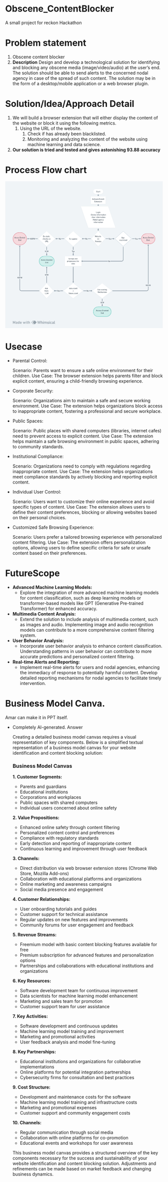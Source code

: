 # Obscene_ContentBlocker
A small project for reckon Hackathon
# Problem statement

1. Obscene content blocker
2. **Description** Design and develop a technological solution for identifying and blocking any obscene media (image/video/audio) at the user’s end. The solution should be able to send alerts to the concerned nodal agency in case of the spread of such content. The solution may be in the form of a desktop/mobile application or a web browser plugin.

# Solution/Idea/Approach Detail

1. We will build a browser extension that will either display the content of the website or block it using the following metrics.
    1. Using the URL of the website.
        1. Check if has already been blacklisted.
        2. Monitoring and analyzing the content of the website using machine learning and data science. 
2. **Our solution is tried and tested and gives astonishing 93.88 accuracy**

# Process Flow chart


![Flowchart](./Assests/Flowchart.png)

# Usecase

- Parental Control:
    
    Scenario: Parents want to ensure a safe online environment for their children.
    Use Case: The browser extension helps parents filter and block explicit content, ensuring a child-friendly browsing experience.
    

- Corporate Security:
    
    Scenario: Organizations aim to maintain a safe and secure working environment.
    Use Case: The extension helps organizations block access to inappropriate content, fostering a professional and secure workplace.
    

- Public Spaces:
    
    Scenario: Public places with shared computers (libraries, internet cafes) need to prevent access to explicit content.
    Use Case: The extension helps maintain a safe browsing environment in public spaces, adhering to community standards.
    

- Institutional Compliance:
    
    Scenario: Organizations need to comply with regulations regarding inappropriate content.
    Use Case: The extension helps organizations meet compliance standards by actively blocking and reporting explicit content.
    

- Individual User Control:
    
    Scenario: Users want to customize their online experience and avoid specific types of content.
    Use Case: The extension allows users to define their content preferences, blocking or allowing websites based on their personal choices.
    

- Customized Safe Browsing Experience:
    
    Scenario: Users prefer a tailored browsing experience with personalized content filtering.
    Use Case: The extension offers personalization options, allowing users to define specific criteria for safe or unsafe content based on their preferences.
    

# FutureScope

- **Advanced Machine Learning Models:**
    - Explore the integration of more advanced machine learning models for content classification, such as deep learning models or transformer-based models like GPT (Generative Pre-trained Transformer) for enhanced accuracy.
- **Multimedia Content Analysis:**
    - Extend the solution to include analysis of multimedia content, such as images and audio. Implementing image and audio recognition models can contribute to a more comprehensive content filtering system.
- **User Behavior Analysis:**
    - Incorporate user behavior analysis to enhance content classification. Understanding patterns in user behavior can contribute to more accurate predictions and personalized content filtering.
- **Real-time Alerts and Reporting:**
    - Implement real-time alerts for users and nodal agencies, enhancing the immediacy of response to potentially harmful content. Develop detailed reporting mechanisms for nodal agencies to facilitate timely intervention.

# Business Model Canva.

Amar can make it in PPT itself.

- Completely AI-generated. Answer
    
    Creating a detailed business model canvas requires a visual representation of key components. Below is a simplified textual representation of a business model canvas for your website identification and content blocking solution:
    
    ### Business Model Canvas
    
    **1. Customer Segments:**
    
    - Parents and guardians
    - Educational institutions
    - Corporations and workplaces
    - Public spaces with shared computers
    - Individual users concerned about online safety
    
    **2. Value Propositions:**
    
    - Enhanced online safety through content filtering
    - Personalized content control and preferences
    - Compliance with regulatory standards
    - Early detection and reporting of inappropriate content
    - Continuous learning and improvement through user feedback
    
    **3. Channels:**
    
    - Direct distribution via web browser extension stores (Chrome Web Store, Mozilla Add-ons)
    - Collaboration with educational platforms and organizations
    - Online marketing and awareness campaigns
    - Social media presence and engagement
    
    **4. Customer Relationships:**
    
    - User onboarding tutorials and guides
    - Customer support for technical assistance
    - Regular updates on new features and improvements
    - Community forums for user engagement and feedback
    
    **5. Revenue Streams:**
    
    - Freemium model with basic content blocking features available for free
    - Premium subscription for advanced features and personalization options
    - Partnerships and collaborations with educational institutions and organizations
    
    **6. Key Resources:**
    
    - Software development team for continuous improvement
    - Data scientists for machine learning model enhancement
    - Marketing and sales team for promotion
    - Customer support team for user assistance
    
    **7. Key Activities:**
    
    - Software development and continuous updates
    - Machine learning model training and improvement
    - Marketing and promotional activities
    - User feedback analysis and model fine-tuning
    
    **8. Key Partnerships:**
    
    - Educational institutions and organizations for collaborative implementations
    - Online platforms for potential integration partnerships
    - Cybersecurity firms for consultation and best practices
    
    **9. Cost Structure:**
    
    - Development and maintenance costs for the software
    - Machine learning model training and infrastructure costs
    - Marketing and promotional expenses
    - Customer support and community engagement costs
    
    **10. Channels:**
    
    - Regular communication through social media
    - Collaboration with online platforms for co-promotion
    - Educational events and workshops for user awareness
    
    This business model canvas provides a structured overview of the key components necessary for the success and sustainability of your website identification and content blocking solution. Adjustments and refinements can be made based on market feedback and changing business dynamics.